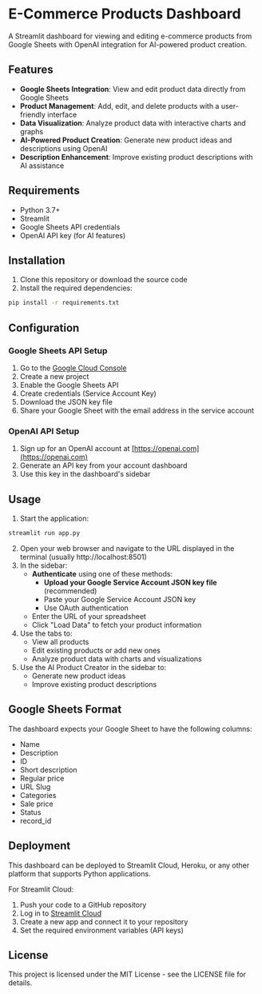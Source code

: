 # E-Commerce Products Dashboard

A Streamlit dashboard for viewing and editing e-commerce products from Google Sheets with OpenAI integration for AI-powered product creation.

## Features

- **Google Sheets Integration**: View and edit product data directly from Google Sheets
- **Product Management**: Add, edit, and delete products with a user-friendly interface
- **Data Visualization**: Analyze product data with interactive charts and graphs
- **AI-Powered Product Creation**: Generate new product ideas and descriptions using OpenAI
- **Description Enhancement**: Improve existing product descriptions with AI assistance

## Requirements

- Python 3.7+
- Streamlit
- Google Sheets API credentials
- OpenAI API key (for AI features)

## Installation

1. Clone this repository or download the source code
2. Install the required dependencies:

```bash
pip install -r requirements.txt
```

## Configuration

### Google Sheets API Setup

1. Go to the [Google Cloud Console](https://console.cloud.google.com/)
2. Create a new project
3. Enable the Google Sheets API
4. Create credentials (Service Account Key)
5. Download the JSON key file
6. Share your Google Sheet with the email address in the service account

### OpenAI API Setup

1. Sign up for an OpenAI account at [https://openai.com](https://openai.com)
2. Generate an API key from your account dashboard
3. Use this key in the dashboard's sidebar

## Usage

1. Start the application:

```bash
streamlit run app.py
```

2. Open your web browser and navigate to the URL displayed in the terminal (usually http://localhost:8501)
3. In the sidebar:
   - **Authenticate** using one of these methods:
     - **Upload your Google Service Account JSON key file** (recommended)
     - Paste your Google Service Account JSON key
     - Use OAuth authentication
   - Enter the URL of your spreadsheet
   - Click "Load Data" to fetch your product information
4. Use the tabs to:
   - View all products
   - Edit existing products or add new ones
   - Analyze product data with charts and visualizations
5. Use the AI Product Creator in the sidebar to:
   - Generate new product ideas
   - Improve existing product descriptions

## Google Sheets Format

The dashboard expects your Google Sheet to have the following columns:

- Name
- Description
- ID
- Short description
- Regular price
- URL Slug
- Categories
- Sale price
- Status
- record_id

## Deployment

This dashboard can be deployed to Streamlit Cloud, Heroku, or any other platform that supports Python applications.

For Streamlit Cloud:
1. Push your code to a GitHub repository
2. Log in to [Streamlit Cloud](https://streamlit.io/cloud)
3. Create a new app and connect it to your repository
4. Set the required environment variables (API keys)

## License

This project is licensed under the MIT License - see the LICENSE file for details.

